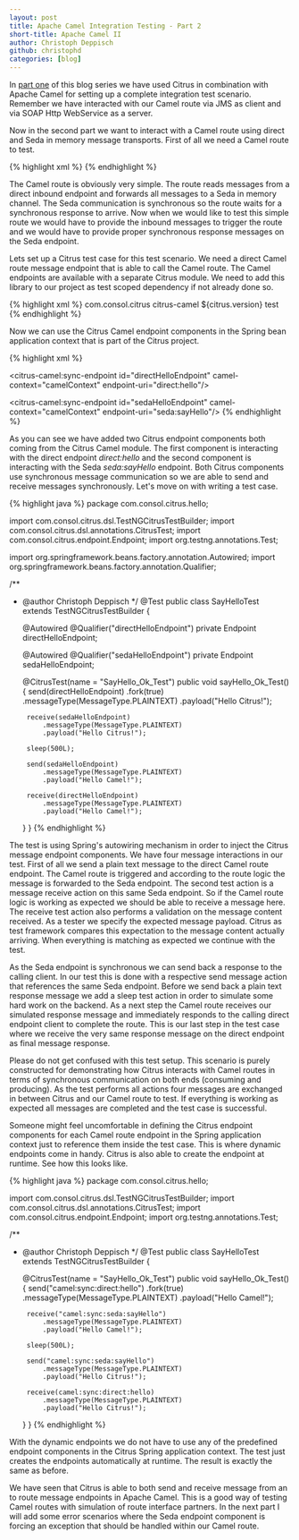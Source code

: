 ```yaml
---
layout: post
title: Apache Camel Integration Testing - Part 2
short-title: Apache Camel II
author: Christoph Deppisch
github: christophd
categories: [blog]
---
```


In [part one](/news/2014/11/21/camel-testing-part-1) of this blog series we have used Citrus in combination with Apache Camel for setting up
a complete integration test scenario. Remember we have interacted with our Camel route via JMS as client and via SOAP Http WebService as a server.

Now in the second part we want to interact with a Camel route using direct and Seda in memory message transports. First of all we need a Camel route to test.

{% highlight xml %}
<camelContext id="camelContext" xmlns="http://camel.apache.org/schema/spring">
  <route id="helloRoute">
    <from uri="direct:hello"/>
    <to uri="seda:sayHello" pattern="InOut"/>
  </route>
</camelContext>
{% endhighlight %}

The Camel route is obviously very simple. The route reads messages from a direct inbound endpoint and forwards all messages to a Seda in memory channel. The Seda communication is synchronous
so the route waits for a synchronous response to arrive. Now when we would like to test this simple route we would have to provide the inbound messages to trigger the route and we would have to
provide proper synchronous response messages on the Seda endpoint.

Lets set up a Citrus test case for this test scenario. We need a direct Camel route message endpoint that is able to call the Camel route. The Camel endpoints are available with a separate Citrus module.
We need to add this library to our project as test scoped dependency if not already done so.

{% highlight xml %}
<dependency>
  <groupId>com.consol.citrus</groupId>
  <artifactId>citrus-camel</artifactId>
  <version>${citrus.version}</version>
  <scope>test</scope>
</dependency>
{% endhighlight %}

Now we can use the Citrus Camel endpoint components in the Spring bean application context that is part of the Citrus project.

{% highlight xml %}
<?xml version="1.0" encoding="UTF-8"?>
<beans xmlns="http://www.springframework.org/schema/beans"
     xmlns:xsi="http://www.w3.org/2001/XMLSchema-instance"
     xmlns:citrus-camel="http://www.citrusframework.org/schema/camel/config"
     xsi:schemaLocation="http://www.springframework.org/schema/beans http://www.springframework.org/schema/beans/spring-beans.xsd
                     http://www.citrusframework.org/schema/camel/config http://www.citrusframework.org/schema/camel/config/citrus-camel-config.xsd">

  <camelContext id="camelContext" xmlns="http://camel.apache.org/schema/spring">
    <route id="helloRoute">
      <from uri="direct:hello"/>
      <to uri="seda:sayHello" pattern="InOut"/>
    </route>
  </camelContext>

  <citrus-camel:sync-endpoint id="directHelloEndpoint"
                           camel-context="camelContext"
                           endpoint-uri="direct:hello"/>

  <citrus-camel:sync-endpoint id="sedaHelloEndpoint"
                           camel-context="camelContext"
                           endpoint-uri="seda:sayHello"/>
</beans>
{% endhighlight %}

As you can see we have added two Citrus endpoint components both coming from the Citrus Camel module. The first component is interacting with the direct endpoint _direct:hello_ and the second component is interacting with the
Seda _seda:sayHello_ endpoint. Both Citrus components use synchronous message communication so we are able to send and receive messages synchronously. Let's move on with writing a test case.

{% highlight java %}
package com.consol.citrus.hello;

import com.consol.citrus.dsl.TestNGCitrusTestBuilder;
import com.consol.citrus.dsl.annotations.CitrusTest;
import com.consol.citrus.endpoint.Endpoint;
import org.testng.annotations.Test;

import org.springframework.beans.factory.annotation.Autowired;
import org.springframework.beans.factory.annotation.Qualifier;

/**
 * @author Christoph Deppisch
 */
@Test
public class SayHelloTest extends TestNGCitrusTestBuilder {

    @Autowired
    @Qualifier("directHelloEndpoint")
    private Endpoint directHelloEndpoint;

    @Autowired
    @Qualifier("sedaHelloEndpoint")
    private Endpoint sedaHelloEndpoint;

    @CitrusTest(name = "SayHello_Ok_Test")
    public void sayHello_Ok_Test() {
        send(directHelloEndpoint)
            .fork(true)
            .messageType(MessageType.PLAINTEXT)
            .payload("Hello Citrus!");

        receive(sedaHelloEndpoint)
            .messageType(MessageType.PLAINTEXT)
            .payload("Hello Citrus!");

        sleep(500L);

        send(sedaHelloEndpoint)
            .messageType(MessageType.PLAINTEXT)
            .payload("Hello Camel!");

        receive(directHelloEndpoint)
            .messageType(MessageType.PLAINTEXT)
            .payload("Hello Camel!");
    }
}
{% endhighlight %}

The test is using Spring's autowiring mechanism in order to inject the Citrus message endpoint components. We have four message interactions in our test. First of all we send a plain text message to the direct Camel route endpoint.
The Camel route is triggered and according to the route logic the message is forwarded to the Seda endpoint. The second test action is a message receive action on this same Seda endpoint. So if the Camel route logic is working as
expected we should be able to receive a message here. The receive test action also performs a validation on the message content received. As a tester we specify the expected message payload. Citrus as test framework compares this
expectation to the message content actually arriving. When everything is matching as expected we continue with the test.

As the Seda endpoint is synchronous we can send back a response to the calling client. In our test this is done with a respective send message action that references the same Seda endpoint. Before we send back a plain text response message
we add a sleep test action in order to simulate some hard work on the backend. As a next step the Camel route receives our simulated response message and immediately responds to the calling direct endpoint client to complete the route.
This is our last step in the test case where we receive the very same response message on the direct endpoint as final message response.

Please do not get confused with this test setup. This scenario is purely constructed for demonstrating how Citrus interacts with Camel routes in terms of synchronous communication on both ends (consuming and producing). As the test performs
all actions four messages are exchanged in between Citrus and our Camel route to test. If everything is working as expected all messages are completed and the test case is successful.

Someone might feel uncomfortable in defining the Citrus endpoint components for each Camel route endpoint in the Spring application context just to reference them inside the test case. This is where dynamic endpoints come in handy. Citrus
is also able to create the endpoint at runtime. See how this looks like.

{% highlight java %}
package com.consol.citrus.hello;

import com.consol.citrus.dsl.TestNGCitrusTestBuilder;
import com.consol.citrus.dsl.annotations.CitrusTest;
import com.consol.citrus.endpoint.Endpoint;
import org.testng.annotations.Test;

/**
 * @author Christoph Deppisch
 */
@Test
public class SayHelloTest extends TestNGCitrusTestBuilder {

    @CitrusTest(name = "SayHello_Ok_Test")
    public void sayHello_Ok_Test() {
        send("camel:sync:direct:hello")
            .fork(true)
            .messageType(MessageType.PLAINTEXT)
            .payload("Hello Camel!");

        receive("camel:sync:seda:sayHello")
            .messageType(MessageType.PLAINTEXT)
            .payload("Hello Camel!");

        sleep(500L);

        send("camel:sync:seda:sayHello")
            .messageType(MessageType.PLAINTEXT)
            .payload("Hello Citrus!");

        receive(camel:sync:direct:hello)
            .messageType(MessageType.PLAINTEXT)
            .payload("Hello Citrus!");
    }
}
{% endhighlight %}

With the dynamic endpoints we do not have to use any of the predefined endpoint components in the Citrus Spring application context. The test just creates the endpoints automatically at runtime. The result is exactly the same as before.

We have seen that Citrus is able to both send and receive message from an to route message endpoints in Apache Camel. This is a good way of testing Camel routes with simulation of route interface partners. In the next part I will
add some error scenarios where the Seda endpoint component is forcing an exception that should be handled within our Camel route.



